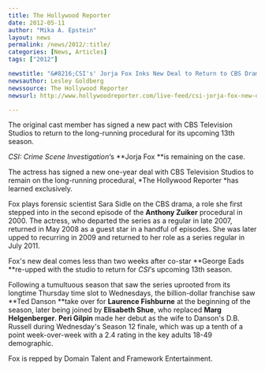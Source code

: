 ```yaml
---
title: The Hollywood Reporter
date: 2012-05-11
author: "Mika A. Epstein"
layout: news
permalink: /news/2012/:title/
categories: [News, Articles]
tags: ["2012"]

newstitle: "&#8216;CSI's' Jorja Fox Inks New Deal to Return to CBS Drama (Exclusive)  "
newsauthor: Lesley Goldberg  
newssource: The Hollywood Reporter  
newsurl: http://www.hollywoodreporter.com/live-feed/csi-jorja-fox-new-deal-cbs-television-studios-323338  

---
```


The original cast member has signed a new pact with CBS Television Studios to return to the long-running procedural for its upcoming 13th season.

*CSI: Crime Scene Investigation*&#8216;s **Jorja Fox **is remaining on the case.

The actress has signed a new one-year deal with CBS Television Studios to remain on the long-running procedural, *The Hollywood Reporter *has learned exclusively.

Fox plays forensic scientist Sara Sidle on the CBS drama, a role she first stepped into in the second episode of the **Anthony Zuiker** procedural in 2000. The actress, who departed the series as a regular in late 2007, returned in May 2008 as a guest star in a handful of episodes. She was later upped to recurring in 2009 and returned to her role as a series regular in July 2011.

Fox's new deal comes less than two weeks after co-star **George Eads **re-upped with the studio to return for *CSI*&#8216;s upcoming 13th season.

Following a tumultuous season that saw the series uprooted from its longtime Thursday time slot to Wednesdays, the billion-dollar franchise saw **Ted Danson **take over for **Laurence Fishburne** at the beginning of the season, later being joined by **Elisabeth Shue**, who replaced **Marg Helgenberger**. **Peri Gilpin** made her debut as the wife to Danson's D.B. Russell during Wednesday's Season 12 finale, which was up a tenth of a point week-over-week with a 2.4 rating in the key adults 18-49 demographic.

Fox is repped by Domain Talent and Framework Entertainment.

